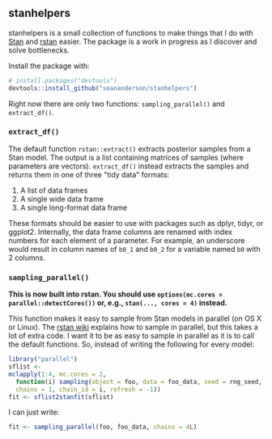 ## stanhelpers

stanhelpers is a small collection of functions to make things that I do with
[Stan](http:://mc-stan.org/) and [rstan](http:://mc-stan.org/rstan.html) easier. The package is a work in progress as I discover and solve bottlenecks.

Install the package with:

```R
# install.packages("devtools")
devtools::install_github("seananderson/stanhelpers")
```

Right now there are only two functions: `sampling_parallel()` and `extract_df()`. 

### `extract_df()`

The default function `rstan::extract()` extracts posterior samples from a Stan model. The output is a list containing matrices of samples (where parameters are vectors). `extract_df()` instead extracts the samples and returns them in one of three "tidy data" formats:

1. A list of data frames
2. A single wide data frame
3. A single long-format data frame

These formats should be easier to use with packages such as dplyr, tidyr, or ggplot2. Internally, the data frame columns are renamed with index numbers for each element of a parameter. For example, an underscore would result in column names of `b0_1` and `b0_2` for a variable named `b0` with 2 columns.

### `sampling_parallel()`

**This is now built into rstan. You should use `options(mc.cores = parallel::detectCores())` or, e.g., `stan(..., cores = 4)` instead.**

This function makes it easy to sample from Stan models in parallel (on OS X or Linux). The [rstan wiki](https://github.com/stan-dev/rstan/wiki/RStan-Getting-Started#sample-multiple-chains-in-parallel) explains how to sample in parallel, but this takes a lot of extra code. I want it to be as easy to sample in parallel as it is to call the default functions. So, instead of writing the following for every model:

```R
library("parallel")
sflist <- 
mclapply(1:4, mc.cores = 2, 
  function(i) sampling(object = foo, data = foo_data, seed = rng_seed, 
  chains = 1, chain_id = i, refresh = -1))
fit <- sflist2stanfit(sflist)
```

I can just write:

```R
fit <- sampling_parallel(foo, foo_data, chains = 4L)
```
